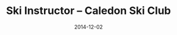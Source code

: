 ---
title: Ski Instructor – Caledon Ski Club
eventType: job
date: 2014-12-02
endDate: 2016-03-20
seasonal: true
thumbnail: caledon
blurb: Taught children how to ski – from their first time on skis to racing competitively in a team. Gained experience in leading a team and working closely with other employees.
---